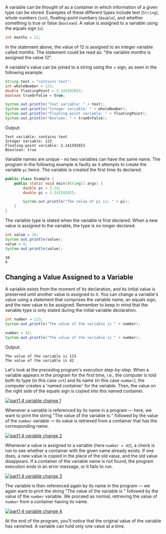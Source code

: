 A variable can be thought of as a container in which information of a given type can be stored. Examples of these different types include text (`String`), whole numbers (`int`), floating-point numbers (`double`), and whether something is true or false (`boolean`). A value is assigned to a variable using the equals sign (`=`).

```java
int months = 12;
```

In the statement above, the value of 12 is assigned to an integer variable called months. The statement could be read as: "the variable months is assigned the value 12".

A variable's value can be joined to a string using the + sign, as seen in the following example.

```java
String text = "contains text";
int wholeNumber = 123;
double floatingPoint = 3.141592653;
boolean trueOrFalse = true;

System.out.println("Text variable: " + text);
System.out.println("Integer variable: " + wholeNumber);
System.out.println("Floating-point variable: " + floatingPoint);
System.out.println("Boolean: " + trueOrFalse);
```

Output:

```Output
Text variable: contains text 
Integer variable: 123 
Floating-point variable: 3.141592653 
Booolean: true
```

Variable names are unique - no two variables can have the same name. The program in the following example is faulty as it attempts to create the variable `pi` twice. The variable is created the first time its declared.

```java
public class Example {
    public static void main(String[] args) {
        double pi = 3.14;
        double pi = 3.141592653;

        System.out.println("The value of pi is: " + pi);
    }
}
```

The variable type is stated when the variable is first declared. When a new value is assigned to the variable, the type is no longer declared.

```java
int value = 10;
System.out.println(value);
value = 4;
System.out.println(value);
```

```Output
10
4
```

## Changing a Value Assigned to a Variable

A variable exists from the moment of its declaration, and its initial value is preserved until another value is assigned to it. You can change a variable's value using a statement that comprises the variable name, an equals sign, and the new value to be assigned. Remember to keep in mind that the variable type is only stated during the initial variable declaration.

```java
int number = 123;
System.out.println("The value of the variable is " + number);

number = 42;
System.out.println("The value of the variable is " + number);
```

Output:

```Output
The value of the variable is 123 
The value of the variable is 42
```

Let's look at the preceding program's execution step-by-step. When a variable appears in the program for the first time, i.e., the computer is told both its type (in this case `int`) and its name (in this case `number`), the computer creates a 'named container' for the variable. Then, the value on the right side of the equals sign is copied into this named container.

  [![part1 4 variable change 1](https://java-programming.mooc.fi/static/eaac1e3528041ffa64ba69a8e78ce57b/f96df/part1.4-variable-change-1.png "part1 4 variable change 1")](https://java-programming.mooc.fi/static/eaac1e3528041ffa64ba69a8e78ce57b/f96df/part1.4-variable-change-1.png)

Whenever a variable is referenced by its name in a program — here, we want to print the string "The value of the variable is " followed by the value of the `number` variable — its value is retrieved from a container that has the corresponding name.

  [![part1 4 variable change 2](https://java-programming.mooc.fi/static/25ba03785d689549fc796ace09039d6b/f96df/part1.4-variable-change-2.png "part1 4 variable change 2")](https://java-programming.mooc.fi/static/25ba03785d689549fc796ace09039d6b/f96df/part1.4-variable-change-2.png)

Whenever a value is assigned to a variable (here `number = 42`), a check is run to see whether a container with the given name already exists. If one does, a new value is copied in the place of the old value, and the old value disappears. If a container of the variable name is not found, the program execution ends in an error message, or it fails to run.

  [![part1 4 variable change 3](https://java-programming.mooc.fi/static/8981d7ccbb6a0a361201a9cbab413fbc/f96df/part1.4-variable-change-3.png "part1 4 variable change 3")](https://java-programming.mooc.fi/static/8981d7ccbb6a0a361201a9cbab413fbc/f96df/part1.4-variable-change-3.png)

The variable is then referenced again by its name in the program — we again want to print the string "The value of the variable is " followed by the value of the `number` variable. We proceed as normal, retrieving the value of `number` from a container having its name.

  [![part1 4 variable change 4](https://java-programming.mooc.fi/static/e922d7faaeb7fea6f74b76cf6363d5d5/f96df/part1.4-variable-change-4.png "part1 4 variable change 4")](https://java-programming.mooc.fi/static/e922d7faaeb7fea6f74b76cf6363d5d5/f96df/part1.4-variable-change-4.png)

At the end of the program, you'll notice that the original value of the variable has vanished. A variable can hold only one value at a time.
